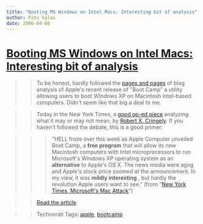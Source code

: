 ```yaml
---
title: "Booting MS Windows on Intel Macs: Interesting bit of analysis"
author: Pito Salas
date: 2006-04-08
---
```

# [Booting MS Windows on Intel Macs: Interesting bit of analysis](None)



>>

>> To be honest, hardly followed the [pages and
pages](<http://del.icio.us/search/?setcount=100&all=bootcamp>) of blog
analysis of Apple's recent release of "Boot Camp" a utility allowing users to
boot WIndows XP on Macintosh Intel-based computers. Didn't seem like that big
a deal to me.

>>

>> Today in the New York Times, a [good op-ed
piece](<http://www.nytimes.com/2006/04/08/opinion/08cringely.html?_r=1&oref=slogin>)
analyzing what it may or may not mean, by [Robert X.
Cringely](<http://www.pbs.org/cringely/>). If you haven't followed the debate,
this is a good primer:

>>

>>> "HELL froze over this week as Apple Computer unveiled Boot Camp, a **free
program** that will allow its new Macintosh computers with Intel
microprocessors to run Microsoft's Windows XP operating system as an
**alternative** to Apple's OS X. The news media were agog and Apple's stock
price zoomed at the announcement. In my view, it was **mildly interesting** ,
but hardly the revolution Apple users want to see." (from "[New York Times,
Microsoft's Mac
Attack](<http://www.nytimes.com/2006/04/08/opinion/08cringely.html?_r=1&oref=slogin>)")

>>

>> [Read the
article](<http://www.nytimes.com/2006/04/08/opinion/08cringely.html?_r=1&oref=slogin>).

>>

>> Technorati Tags: [apple](<http://www.technorati.com/tag/apple>),
[bootcamp](<http://www.technorati.com/tag/bootcamp>)


